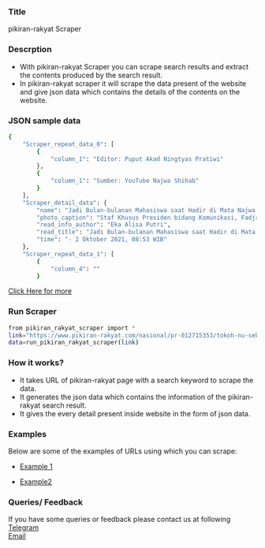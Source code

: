 ### Title

pikiran-rakyat Scraper

### Descrption

* With pikiran-rakyat Scraper you can scrape search results and extract the contents produced by the search result.
* In pikiran-rakyat scraper it will scrape the data present of the website and give json data which contains the details of the contents on the website.

### JSON sample data
```sh
{
    "Scraper_repeat_data_0": [
        {
            "column_1": "Editor: Puput Akad Ningtyas Pratiwi"
        },
        {
            "column_1": "Sumber: YouTube Najwa Shihab"
        }
    ],
    "Scraper_detail_data": {
        "name": "Jadi Bulan-bulanan Mahasiswa saat Hadir di Mata Najwa, Fadjroel Rachman: Ampun deh Ini! - Pikiran-Rakyat.com",
        "photo_caption": "Staf Khusus Presiden bidang Komunikasi, Fadjroel Rachman /Antara Foto/Wahyu Putro A",
        "read_info_author": "Eka Alisa Putri",
        "read_title": "Jadi Bulan-bulanan Mahasiswa saat Hadir di Mata Najwa, Fadjroel Rachman: Ampun deh Ini!",
        "time": "- 2 Oktober 2021, 08:53 WIB"
    },
    "Scraper_repeat_data_1": [
        {
            "column_4": ""
        }
```

[Click Here for more](https://datakund-scraper.s3.amazonaws.com/datakund_TC5S3CB7G84OJUC_json.json)

### Run Scraper
```sh
from pikiran_rakyat_scraper import *
link="https://www.pikiran-rakyat.com/nasional/pr-012715353/tokoh-nu-sebut-mensos-risma-seperti-kesurupan-kerjanya-cuma-marah-marah-ganti-saja"
data=run_pikiran_rakyat_scraper(link)
```

### How it works?
* It takes URL of pikiran-rakyat page with a search keyword to scrape the data.
* It generates the json data which contains the information of the pikiran-rakyat search result.
* It gives the every detail present inside website in the form of json data.


### Examples
Below are some of the examples of URLs using which you can scrape:

* [Example 1](https://www.pikiran-rakyat.com/nasional/pr-012715353/tokoh-nu-sebut-mensos-risma-seperti-kesurupan-kerjanya-cuma-marah-marah-ganti-saja
)

* [Example2](https://www.pikiran-rakyat.com/nasional/pr-012715499/jadi-bulan-bulanan-mahasiswa-saat-hadir-di-mata-najwa-fadjroel-rachman-ampun-deh-ini)


### Queries/ Feedback
If you have some queries or feedback please contact us at following    
[Telegram](https://t.me/datakund)  
[Email](abhishek@datakund.com)









